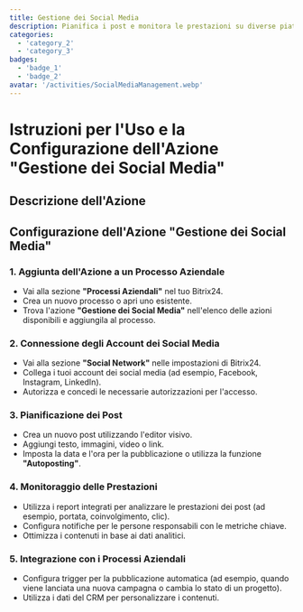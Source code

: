 ```yaml
---
title: Gestione dei Social Media
description: Pianifica i post e monitora le prestazioni su diverse piattaforme social.
categories: 
  - 'category_2'
  - 'category_3'
badges: 
  - 'badge_1'
  - 'badge_2'
avatar: '/activities/SocialMediaManagement.webp'
---
```


# Istruzioni per l'Uso e la Configurazione dell'Azione "Gestione dei Social Media"

## Descrizione dell'Azione

## **Configurazione dell'Azione "Gestione dei Social Media"**

### 1. Aggiunta dell'Azione a un Processo Aziendale
- Vai alla sezione **"Processi Aziendali"** nel tuo Bitrix24.
- Crea un nuovo processo o apri uno esistente.
- Trova l'azione **"Gestione dei Social Media"** nell'elenco delle azioni disponibili e aggiungila al processo.

### 2. Connessione degli Account dei Social Media
- Vai alla sezione **"Social Network"** nelle impostazioni di Bitrix24.
- Collega i tuoi account dei social media (ad esempio, Facebook, Instagram, LinkedIn).
- Autorizza e concedi le necessarie autorizzazioni per l'accesso.

### 3. Pianificazione dei Post
- Crea un nuovo post utilizzando l'editor visivo.
- Aggiungi testo, immagini, video o link.
- Imposta la data e l'ora per la pubblicazione o utilizza la funzione **"Autoposting"**.

### 4. Monitoraggio delle Prestazioni
- Utilizza i report integrati per analizzare le prestazioni dei post (ad esempio, portata, coinvolgimento, clic).
- Configura notifiche per le persone responsabili con le metriche chiave.
- Ottimizza i contenuti in base ai dati analitici.

### 5. Integrazione con i Processi Aziendali
- Configura trigger per la pubblicazione automatica (ad esempio, quando viene lanciata una nuova campagna o cambia lo stato di un progetto).
- Utilizza i dati del CRM per personalizzare i contenuti.